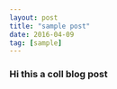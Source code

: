 ```yaml
---
layout: post
title: "sample post"
date: 2016-04-09
tag: [sample]
---
```

### Hi this a coll blog post
